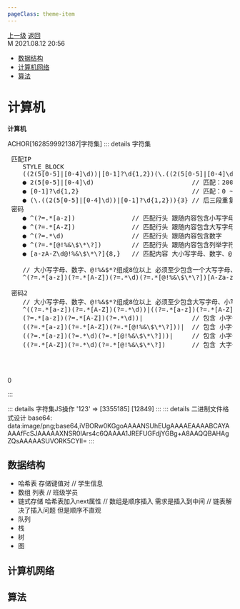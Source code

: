 ```yaml
---
pageClass: theme-item
---
```

<div class="extend-header">
    <div class="info">
        <div class="record">
            <a class="back" href="./">上一级</a>
            <a class="back" href="./">返回</a>
        </div>        
        <div class="mini">
            <span>M 2021.08.12 20:56</span>
        </div>
    </div>
    <div class="content"><div class="custom-block children"><ul><li><a href="/computer/dataStructure">数据结构</a></li><li><a href="/computer/computerNetworks">计算机网络</a></li><li><a href="/computer/algorithm">算法</a></li></ul></div></div>
</div>
<div class="content-header">
<h1>计算机</h1><strong>计算机</strong>
</div>
<div class="static-content">

ACHOR[1628599921387|字符集]
::: details 字符集

<pre class="code-block">
<span class="h1 bgc3 cf"> 匹配IP </span>
    STYLE_BLOCK
    ((2(5[0-5]|[0-4]\d))|[0-1]?\d{1,2})(\.((2(5[0-5]|[0-4]\d))|[0-1]?\d{1,2})){3}
    <span>● 2(5[0-5]|[0-4]\d)                         <span class="comment"> // 匹配：200 ~ 255</span></span>
    <span>● [0-1]?\d{1,2}                             <span class="comment"> // 匹配：0 ~ 199</span></span>
    <span>● (\.((2(5[0-5]|[0-4]\d))|[0-1]?\d{1,2})){3}<span class="comment"> // 后三段重复3次</span></span>
<span class="h1 bgc3 cf"> 密码 </span>
    <span>● ^(?=.*[a-z])              <span class="comment"> // 匹配行头 跟随内容包含小写字母</span></span>
    <span>● ^(?=.*[A-Z])              <span class="comment"> // 匹配行头 跟随内容包含大写字母</span></span>
    <span>● ^(?=.*\d)                 <span class="comment"> // 匹配行头 跟随内容包含数字</span></span>
    <span>● ^(?=.*[@!%&\$\*\?])       <span class="comment"> // 匹配行头 跟随内容包含列举字符</span></span>
    <span>● [a-zA-Z\d@!%&\$\*\?]{8,}  <span class="comment"> // 匹配内容 大小写字母、数字、@!%&$*? 任意组合 8位以上</span></span>

   <span class="comment"> // 大小写字母、数字、@!%&$*?组成8位以上 必须至少包含一个大写字母、一个小写字母、一个数字和一个特殊字符</span>
    ^(?=.*[a-z])(?=.*[A-Z])(?=.*\d)(?=.*[@!%&\$\*\?])[A-Za-z\d@!%&\$\*\?]{8,}$ 

<span class="h1 bgc3 cf"> 密码2 </span>
   <span class="comment"> // 大小写字母、数字、@!%&$*?组成8位以上 必须至少包含大写字母、小写字母、数字、特殊字符中三种类型</span>
    <span class="h1">^((?=.*[a-z])(?=.*[A-Z])(?=.*\d))|((?=.*[a-z])(?=.*[A-Z])(?=.*[@!%&\$\*\?]))|((?=.*[a-z])(?=.*\d)(?=.*[@!%&\$\*\?]))|((?=.*[A-Z])(?=.*\d)(?=.*[@!%&\$\*\?]))[A-Za-z\d@!%&\$\*\?]{8,}$</span>
    (?=.*[a-z])(?=.*[A-Z])(?=.*\d))|            <span class="comment"> // 包含 小字母、大字母、数字 三种</span>
    ((?=.*[a-z])(?=.*[A-Z])(?=.*[@!%&\$\*\?]))| <span class="comment"> // 包含 小字母、大字母、特殊字符 三种</span>
    ((?=.*[a-z])(?=.*\d)(?=.*[@!%&\$\*\?]))|    <span class="comment"> // 包含 小字母、数字、特殊字符 三种</span>
    ((?=.*[A-Z])(?=.*\d)(?=.*[@!%&\$\*\?])      <span class="comment"> // 包含 大字母、数字、特殊字符 三种</span>

    
    
</pre>0
:::

::: details 字符集JS操作
'123' => [3355185] [12849]
:::
::: details 二进制文件格式设计
base64: data:image/png;base64,iVBORw0KGgoAAAANSUhEUgAAAAEAAAABCAYAAAAfFcSJAAAAAXNSR0IArs4c6QAAAA1JREFUGFdjYGBg+A8AAQQBAHAgZQsAAAAASUVORK5CYII=
:::

## 数据结构
- 哈希表    存储键值对          // 学生信息
- 数组      列表               // 班级学员
- 链式存储  哈希表加入next属性  // 数组是顺序插入 需求是插入到中间
// 链表解决了插入问题 但是顺序不直观
- 队列
- 栈
- 树
- 图

## 计算机网络

## 算法

</div>